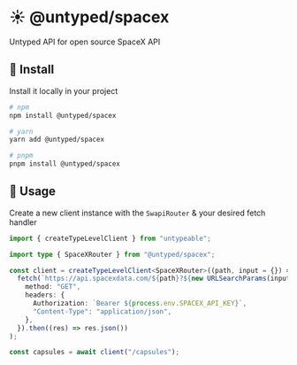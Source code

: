 # ☀️ @untyped/spacex

Untyped API for open source SpaceX API

## 🚀 Install

Install it locally in your project

```bash
# npm
npm install @untyped/spacex

# yarn
yarn add @untyped/spacex

# pnpm
pnpm install @untyped/spacex
```

## 🦄 Usage

Create a new client instance with the `SwapiRouter` & your desired fetch handler

```typescript
import { createTypeLevelClient } from "untypeable";

import type { SpaceXRouter } from "@untyped/spacex";

const client = createTypeLevelClient<SpaceXRouter>((path, input = {}) =>
  fetch(`https://api.spacexdata.com/${path}?${new URLSearchParams(input)}`, {
    method: "GET",
    headers: {
      Authorization: `Bearer ${process.env.SPACEX_API_KEY}`,
      "Content-Type": "application/json",
    },
  }).then((res) => res.json())
);

const capsules = await client("/capsules");
```
